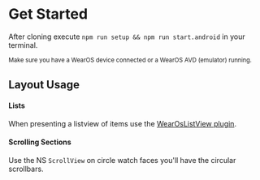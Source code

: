 # Get Started

After cloning execute `npm run setup && npm run start.android` in your terminal.

<sub>Make sure you have a WearOS device connected or a WearOS AVD (emulator) running.</sub>


## Layout Usage

#### Lists

When presenting a listview of items use the [WearOsListView plugin](https://github.com/bradmartin/nativescript-wear-os-listview). 

#### Scrolling Sections

Use the NS `ScrollView` on circle watch faces you'll have the circular scrollbars.